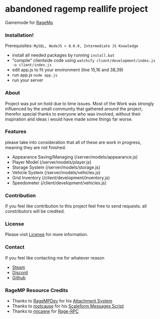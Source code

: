 # abandoned ragemp reallife project
Gamemode for [RageMp](https://rage.mp/)

### Installation!

  Prerequisites: `MySQL, NodeJS > 8.0.0, Intermediate JS Knowledge`
  - install all needed packages by running `install.bat`
  - "compile" clientside code using `watchify client/development/index.js -o client/index.js`
  - edit app.js to fit your environment (line 15,16 and 38,39)
  - run app.js `node app.js`
  - run your server
 
 
### About

Project was put on hold due to time issues.
Most of the Work was strongly influenced by the small community that gathered around the project, therefor special thanks to everyone who was involved, without their inspiration and ideas i would have made some things far worse.

### Features
please take into consideration that all of these are work in progress, meaning they are not finished.
- Appearance Saving/Managing (/server/models/appearance.js)
- Player Model (/server/models/player.js)
- Storage System (/server/models/storage.js)
- Vehicle System (/server/models/vehicles.js)
- Grid Inventory (/client/development/inventory.js)
- Speedometer (/client/development/vehicles.js)


### Contribution
If you feel like contribution to this project feel free to send requests.
all constributors will be credited.



### License
Please visit [License](https://github.com/Z8pn/reallife/blob/master/LICENSE) for more information.


### Contact
If you feel like contacting me for whatever reason
- [Steam](https://steamcommunity.com/id/z8pn/)
- [Discord](Z8pn#1337)
- [Github](https://github.com/Z8pn)



### RageMP Resource Credits
- Thanks to [RageMPDev](https://rage.mp/profile/1-ragempdev/) for his  [Attachment System](https://rage.mp/files/file/144-efficient-attachment-sync/)
- Thanks to [rootcause](https://rage.mp/profile/17917-rootcause/) for his [Scaleform Messages Script](https://rage.mp/files/file/26-scaleform-messages/)
- Thanks to [micaww](https://github.com/micaww) for [Rage-RPC](https://github.com/micaww/rage-rpc)
